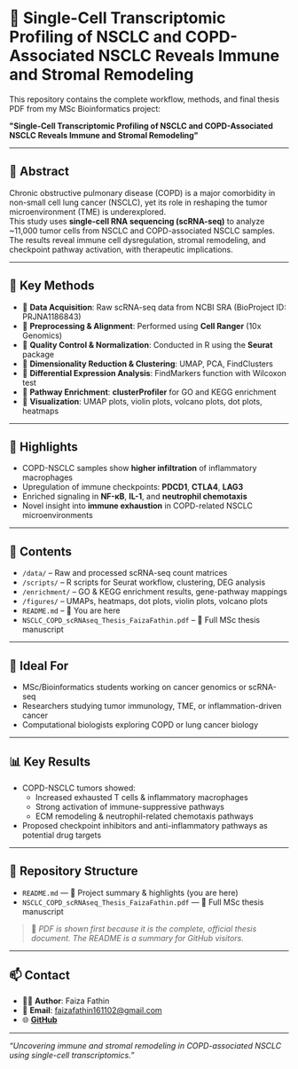 # 🧬 Single-Cell Transcriptomic Profiling of NSCLC and COPD-Associated NSCLC Reveals Immune and Stromal Remodeling

This repository contains the complete workflow, methods, and final thesis PDF from my MSc Bioinformatics project:

**"Single-Cell Transcriptomic Profiling of NSCLC and COPD-Associated NSCLC Reveals Immune and Stromal Remodeling"**


---

## 🧪 Abstract

Chronic obstructive pulmonary disease (COPD) is a major comorbidity in non-small cell lung cancer (NSCLC), yet its role in reshaping the tumor microenvironment (TME) is underexplored.  
This study uses **single-cell RNA sequencing (scRNA-seq)** to analyze ~11,000 tumor cells from NSCLC and COPD-associated NSCLC samples. The results reveal immune cell dysregulation, stromal remodeling, and checkpoint pathway activation, with therapeutic implications.

---

## 🔬 Key Methods

- 🔹 **Data Acquisition**: Raw scRNA-seq data from NCBI SRA (BioProject ID: PRJNA1186843)
- 🔹 **Preprocessing & Alignment**: Performed using **Cell Ranger** (10x Genomics)
- 🔹 **Quality Control & Normalization**: Conducted in R using the **Seurat** package
- 🔹 **Dimensionality Reduction & Clustering**: UMAP, PCA, FindClusters
- 🔹 **Differential Expression Analysis**: FindMarkers function with Wilcoxon test
- 🔹 **Pathway Enrichment**: **clusterProfiler** for GO and KEGG enrichment
- 🔹 **Visualization**: UMAP plots, violin plots, volcano plots, dot plots, heatmaps

---

## 🌟 Highlights

- COPD-NSCLC samples show **higher infiltration** of inflammatory macrophages
- Upregulation of immune checkpoints: **PDCD1**, **CTLA4**, **LAG3**
- Enriched signaling in **NF-κB**, **IL-1**, and **neutrophil chemotaxis**
- Novel insight into **immune exhaustion** in COPD-related NSCLC microenvironments

---

## 📂 Contents

- `/data/` – Raw and processed scRNA-seq count matrices  
- `/scripts/` – R scripts for Seurat workflow, clustering, DEG analysis  
- `/enrichment/` – GO & KEGG enrichment results, gene-pathway mappings  
- `/figures/` – UMAPs, heatmaps, dot plots, violin plots, volcano plots  
- `README.md` – 📘 You are here  
- `NSCLC_COPD_scRNAseq_Thesis_FaizaFathin.pdf` – 📄 Full MSc thesis manuscript  


---

## 🎯 Ideal For

- MSc/Bioinformatics students working on cancer genomics or scRNA-seq
- Researchers studying tumor immunology, TME, or inflammation-driven cancer
- Computational biologists exploring COPD or lung cancer biology

---

## 📊 Key Results

- COPD-NSCLC tumors showed:
  - Increased exhausted T cells & inflammatory macrophages
  - Strong activation of immune-suppressive pathways
  - ECM remodeling & neutrophil-related chemotaxis pathways
- Proposed checkpoint inhibitors and anti-inflammatory pathways as potential drug targets

---

## 📁 Repository Structure

- `README.md` — 📘 Project summary & highlights (you are here)
- `NSCLC_COPD_scRNAseq_Thesis_FaizaFathin.pdf` — 📄 Full MSc thesis manuscript


> 📝 *PDF is shown first because it is the complete, official thesis document. The README is a summary for GitHub visitors.*

---

## 📫 Contact

- 👩‍💻 **Author**: Faiza Fathin  
- 📧 **Email**: faizafathin161102@gmail.com  
- 🌐 **[GitHub](https://github.com/faizafathin)**

---

_“Uncovering immune and stromal remodeling in COPD-associated NSCLC using single-cell transcriptomics.”_
